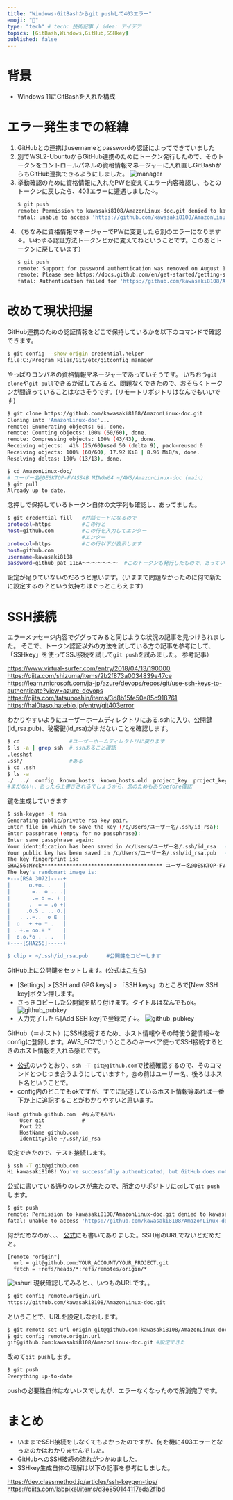 ```yaml
---
title: "Windows-GitBashからgit pushして403エラー"
emoji: "🕌"
type: "tech" # tech: 技術記事 / idea: アイデア
topics: [GitBash,Windows,GitHub,SSHkey]
published: false
---
```

# 背景
* Windows 11にGitBashを入れた構成
# エラー発生までの経緯
1. GitHubとの連携はusernameとpasswordの認証によってできていました
2. 別でWSL2-UbuntuからGitHub連携のためにトークン発行したので、そのトークンをコントロールパネルの資格情報マネージャーに入れ直しGitBashからもGitHub連携できるようにしました。
   ![manager](/images/20240224-gitbashssh/manager.png)
3. 挙動確認のために資格情報に入れたPWを変えてエラー内容確認し、もとのトークンに戻したら、403エラーに遭遇しました↓。
    ```bash
    $ git push
    remote: Permission to kawasaki8108/AmazonLinux-doc.git denied to kawasaki8108.
    fatal: unable to access 'https://github.com/kawasaki8108/AmazonLinux-doc.git/': The requested URL returned error: 403
    ```
4. （ちなみに資格情報マネージャーでPWに変更したら別のエラーになります↓。いわゆる認証方法トークンとかに変えてねということです。このあとトークンに戻しています）
    ```bash
    $ git push
    remote: Support for password authentication was removed on August 13, 2021.
    remote: Please see https://docs.github.com/en/get-started/getting-started-with-git/about-remote-repositories#cloning-with-https-urls for information on currently recommended modes of authentication.
    fatal: Authentication failed for 'https://github.com/kawasaki8108/AmazonLinux-doc.git/'
    ```
# 改めて現状把握
GitHub連携のための認証情報をどこで保持しているかを以下のコマンドで確認できます。
```bash
$ git config --show-origin credential.helper
file:C:/Program Files/Git/etc/gitconfig manager
```
やっぱりコンパネの資格情報マネージャーであっていそうです。
いちおう`git clone`や`git pull`できるか試してみると、問題なくできたので、おそらくトークンが間違っていることはなさそうです。(リモートリポジトリはなんでもいいです)
```bash
$ git clone https://github.com/kawasaki8108/AmazonLinux-doc.git
Cloning into 'AmazonLinux-doc'...
remote: Enumerating objects: 60, done.
remote: Counting objects: 100% (60/60), done.
remote: Compressing objects: 100% (43/43), done.
Receiving objects:  41% (25/60)used 50 (delta 9), pack-reused 0
Receiving objects: 100% (60/60), 17.92 KiB | 8.96 MiB/s, done.
Resolving deltas: 100% (13/13), done.

$ cd AmazonLinux-doc/
# ユーザー名@DESKTOP-FV4SS4B MINGW64 ~/AWS/AmazonLinux-doc (main)
$ git pull
Already up to date.
```
念押しで保持しているトークン自体の文字列も確認し、あってました。
```bash
$ git credential fill   #対話モードになるので
protocol=https          #この行と
host=github.com         #この行を入力してエンター
                        #エンター
protocol=https          #この行以下が表示します
host=github.com
username=kawasaki8108
password=github_pat_11BA～～～～～～～  #このトークンも発行したもので、あっていました
```
設定が足りていないのだろうと思います。（いままで問題なかったのに何で新たに設定するの？という気持ちはぐっとこらえます）

# SSH接続
エラーメッセージ内容でググってみると同じような状況の記事を見つけられました。
そこで、トークン認証以外の方法を試している方の記事を参考にして、「SSHkey」を使ってSSJ接続を試して`git push`を試みました。
参考記事）

https://www.virtual-surfer.com/entry/2018/04/13/190000
https://qiita.com/shizuma/items/2b2f873a0034839e47ce
https://learn.microsoft.com/ja-jp/azure/devops/repos/git/use-ssh-keys-to-authenticate?view=azure-devops
https://qiita.com/tatsunoshin/items/3d8b15fe50e85c918761
https://hal0taso.hateblo.jp/entry/git403error

わかりやすいようにユーザーホームディレクトリにある.sshに入り、公開鍵(id_rsa.pub)、秘密鍵(id_rsa)がまだないことを確認します。
```bash
$ cd                #ユーザーホームディレクトリに戻ります
$ ls -a | grep ssh  #.sshあること確認
.lesshst
.ssh/               #ある
$ cd .ssh
$ ls -a
./  ../  config  known_hosts  known_hosts.old  project_key  project_key.pub
#まだない↑、あったら上書きされるでしょうから、念のためもありbefore確認
```
鍵を生成していきます
```bash
$ ssh-keygen -t rsa
Generating public/private rsa key pair.
Enter file in which to save the key (/c/Users/ユーザー名/.ssh/id_rsa): 
Enter passphrase (empty for no passphrase):
Enter same passphrase again:
Your identification has been saved in /c/Users/ユーザー名/.ssh/id_rsa   #秘密鍵作られた
Your public key has been saved in /c/Users/ユーザー名/.ssh/id_rsa.pub   #公開鍵作られた
The key fingerprint is:
SHA256:MYck*************************************** ユーザー名@DESKTOP-FV4SS4B
The key's randomart image is:
+---[RSA 3072]----+
|      o.+o. .    |
|       =.. o .. .|
|       .= o =. + |
|      .  = = .o +|
|     .o.S . .. o.|
|   . ..=..  o E  |
|  o   + +o * .   |
| . +.= oo.+ *    |
|  o.o.*o . . .   |
+----[SHA256]-----+

$ clip < ~/.ssh/id_rsa.pub      #公開鍵をコピーします
```
GitHub上に公開鍵をセットします。(公式は[こちら](https://docs.github.com/ja/authentication/connecting-to-github-with-ssh/adding-a-new-ssh-key-to-your-github-account))
* [Settings] > [SSH and GPG keys] > 「SSH keys」のところで[New SSH key]ボタン押します。
* さっきコピーした公開鍵を貼り付けます。タイトルはなんでもok。
  ![github_pubkey](/images/20240224-gitbashssh/github_pubkey.png)
* 入力完了したら[Add SSH key]で登録完了↓。
  ![github_pubkey](/images/20240224-gitbashssh/github_pubkeyset.png)

GitHub（＝ホスト）にSSH接続するため、ホスト情報やその時使う鍵情報↓をconfigに登録します。AWS_EC2でいうところのキーペア使ってSSH接続するときのホスト情報を入れる感じです。
* [公式](https://docs.github.com/ja/authentication/connecting-to-github-with-ssh/using-ssh-agent-forwarding)のいうとおり、`ssh -T git@github.com`で接続確認するので、そのコマンドとつじつま合うようにしています↑。@の前はユーザー名、後ろはホスト名ということで。
* config内のどこでもokですが、すでに記述しているホスト情報等あれば一番下か上に追記することがわかりやすいと思います。
```
Host github github.com  #なんでもいい
    User git            #
    Port 22
    HostName github.com
    IdentityFile ~/.ssh/id_rsa
```
設定できたので、テスト接続します。
```bash
$ ssh -T git@github.com
Hi kawasaki8108! You've successfully authenticated, but GitHub does not provide shell access.
```
公式に書いている通りのレスが来たので、所定のリポジトリに`cd`して`git push`します。
```bash
$ git push
remote: Permission to kawasaki8108/AmazonLinux-doc.git denied to kawasaki8108.
fatal: unable to access 'https://github.com/kawasaki8108/AmazonLinux-doc.git/': The requested URL returned error: 403
```
何がだめなのか、、、
[公式](https://docs.github.com/ja/authentication/connecting-to-github-with-ssh/using-ssh-agent-forwarding)にも書いてありました。SSH用のURLでないとだめだと。
```
[remote "origin"]
  url = git@github.com:YOUR_ACCOUNT/YOUR_PROJECT.git
  fetch = +refs/heads/*:refs/remotes/origin/*
```
![sshurl](/images/20240224-gitbashssh/githubssh.png)
現状確認してみると、、いつものURLです。。
```bash
$ git config remote.origin.url
https://github.com/kawasaki8108/AmazonLinux-doc.git
```
ということで、URLを設定しなおします。
```bash
$ git remote set-url origin git@github.com:kawasaki8108/AmazonLinux-doc.git
$ git config remote.origin.url
git@github.com:kawasaki8108/AmazonLinux-doc.git #設定できた
```
改めて`git push`します。
```bash
$ git push
Everything up-to-date
```
pushの必要性自体はないレスでしたが、エラーなくなったので解消完了です。

# まとめ
* いままでSSH接続をしなくてもよかったのですが、何を機に403エラーとなったのかはわかりませんでした。
* GitHubへのSSH接続の流れがつかめました。
* SSHkey生成自体の理解は以下の記事を参考にしました。

https://dev.classmethod.jp/articles/ssh-keygen-tips/
https://qiita.com/labpixel/items/d3e850144117eda2f1bd
